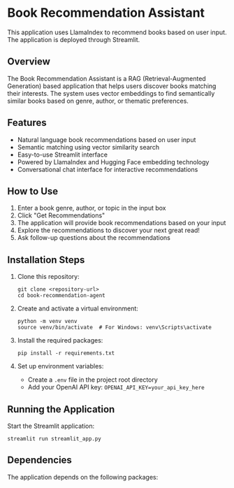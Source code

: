 # Book Recommendation Assistant

This application uses LlamaIndex to recommend books based on user input. The application is deployed through Streamlit.

## Overview

The Book Recommendation Assistant is a RAG (Retrieval-Augmented Generation) based application that helps users discover books matching their interests. The system uses vector embeddings to find semantically similar books based on genre, author, or thematic preferences.

## Features

- Natural language book recommendations based on user input
- Semantic matching using vector similarity search
- Easy-to-use Streamlit interface
- Powered by LlamaIndex and Hugging Face embedding technology
- Conversational chat interface for interactive recommendations

## How to Use

1. Enter a book genre, author, or topic in the input box
2. Click "Get Recommendations"
3. The application will provide book recommendations based on your input
4. Explore the recommendations to discover your next great read!
5. Ask follow-up questions about the recommendations

## Installation Steps

1. Clone this repository:
   ```
   git clone <repository-url>
   cd book-recommendation-agent
   ```

2. Create and activate a virtual environment:
   ```
   python -m venv venv
   source venv/bin/activate  # For Windows: venv\Scripts\activate
   ```

3. Install the required packages:
   ```
   pip install -r requirements.txt
   ```

4. Set up environment variables:
   - Create a `.env` file in the project root directory
   - Add your OpenAI API key: `OPENAI_API_KEY=your_api_key_here`

## Running the Application

Start the Streamlit application:
```
streamlit run streamlit_app.py
```

## Dependencies

The application depends on the following packages: